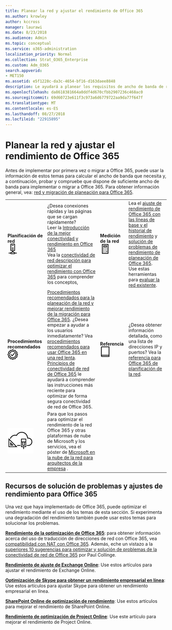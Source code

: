 ```yaml
---
title: Planear la red y ajustar el rendimiento de Office 365
ms.author: krowley
author: kccross
manager: laurawi
ms.date: 8/23/2018
ms.audience: Admin
ms.topic: conceptual
ms.service: o365-administration
localization_priority: Normal
ms.collection: Strat_O365_Enterprise
ms.custom: Adm_O365
search.appverid:
- MET150
ms.assetid: e5f1228c-da3c-4654-bf16-d163daee8848
description: Le ayudará a planear los requisitos de ancho de banda de red para Microsoft Office 365. Una vez que está implementado, vuelva aquí para ajustar con precisión y solucionar problemas de rendimiento de Office 365.
ms.openlocfilehash: da8618381664a0ddf4d670cfbb2907236c468ac0
ms.sourcegitcommit: 69d60723e611f3c973a6d6779722aa9da77f647f
ms.translationtype: MT
ms.contentlocale: es-ES
ms.lasthandoff: 08/27/2018
ms.locfileid: "22915895"
---
```

# <a name="network-planning-and-performance-tuning-for-office-365"></a>Planear la red y ajustar el rendimiento de Office 365
Antes de implementar por primera vez o migrar a Office 365, puede usar la información de estos temas para calcular el ancho de banda que necesita y, a continuación, probar y compruebe que dispone de suficiente ancho de banda para implementar o migrar a Office 365. Para obtener información general, vea: [red y migración de planeación para Office 365](network-and-migration-planning.md).
  
|||||
|:-----|:-----|:-----|:-----|
|**Planificación de red** <br/> ![Red](media/5e9dcd06-601b-4b28-88dc-f524e7548794.png)           <br/> |¿Desea conexiones rápidas y las páginas que se cargan rápidamente?  <br/> Leer la [Introducción de la mejor conectividad y rendimiento en Office 365](https://aka.ms/o365perfprinciples) <br/> Vea la [conectividad de red descripción para optimizar el rendimiento con Office 365](https://blogs.office.com/2015/03/04/understanding-network-connectivity-optimize-performance-office-365/) para comprender los conceptos,  <br/> |**Medición de la red** <br/> ![Calculadora ](media/d690a132-4884-40eb-a918-526bb3dff3cc.png)           <br/> |Lea el [ajuste de rendimiento de Office 365 con las líneas de base y el historial de rendimiento](performance-tuning-using-baselines-and-history.md) y [solución de problemas de rendimiento de planeación de Office 365](performance-troubleshooting-plan.md).  <br/> Use estas herramientas para [evaluar la red existente](network-and-migration-planning.md#calculators).  <br/> |
|**Procedimientos recomendados** <br/> ![Procedimientos recomendados](media/2a659a5c-1007-47d3-a6c6-a19e018ab29b.png)           <br/> |[Procedimientos recomendados para la planeación de la red y mejorar rendimiento de la migración para Office 365](network-and-migration-planning.md#BestPractices). ¿Desea empezar a ayudar a los usuarios inmediatamente? Vea [procedimientos recomendados para usar Office 365 en una red lenta](https://support.office.com/article/fd16c8d2-4799-4c39-8fd7-045f06640166).<br/> [Principios de conectividad de red de Office 365](https://aka.ms/o365networkingprinciples) le ayudará a comprender las instrucciones más reciente para optimizar de forma segura conectividad de red de Office 365.  <br/> |**Referencia** <br/> ![Libro o diario](media/56dff3c1-f605-48d8-811f-7d13ce639ecd.png)           <br/> |¿Desea obtener información detallada, como una lista de direcciones IP y puertos? Vea la [referencia para Office 365 de planificación de la red](network-and-migration-planning.md#NetReference).<br/> |
|![Consulte red de nube de Microsoft para póster arquitectos de empresa](media/3094be9f-2407-4fa5-896d-aa66ef7b9bb9.png)           <br/> |Para que los pasos para optimizar el rendimiento de la red Office 365 y otras plataformas de nube de Microsoft y los servicios, vea el póster de [Microsoft en la nube de la red para arquitectos de la empresa](https://aka.ms/cloudarchnetworking) .  <br/> |
   
## <a name="performance-tuning-and-troubleshooting-resources-for-office-365"></a>Recursos de solución de problemas y ajustes de rendimiento para Office 365
<a name="apptuning"> </a>

Una vez que haya implementado de Office 365, puede optimizar el rendimiento mediante el uso de los temas de esta sección. Si experimenta una degradación del rendimiento también puede usar estos temas para solucionar los problemas.
  
 **[Rendimiento de la optimización de Office 365](tune-office-365-performance.md)**: para obtener información acerca del uso de traducción de direcciones de red con Office 365, vea [compatibilidad con NAT con Office 365](nat-support-with-office-365.md). Además, eche un vistazo a la [superiores 10 sugerencias para optimizar y solución de problemas de la conectividad de red de Office 365](https://blogs.technet.com/b/onthewire/archive/2014/06/18/top-10-tips-for-optimising-amp-troubleshooting-your-office-365-network-connectivity.aspx) por Paul Collinge. 
  
 **[Rendimiento de ajuste de Exchange Online](tune-exchange-online-performance.md)**: Use estos artículos para ajustar el rendimiento de Exchange Online. 
  
 **[Optimización de Skype para obtener un rendimiento empresarial en línea](tune-skype-for-business-online-performance.md)**: Use estos artículos para ajustar Skype para obtener un rendimiento empresarial en línea. 
  
 **[SharePoint Online de optimización de rendimiento](tune-sharepoint-online-performance.md)**: Use estos artículos para mejorar el rendimiento de SharePoint Online. 
  
 **[Rendimiento de optimización de Project Online](https://support.office.com/article/12ba0ebd-c616-42e5-b9b6-cad570e8409c)**: Use este artículo para mejorar el rendimiento de Project Online. 
  

